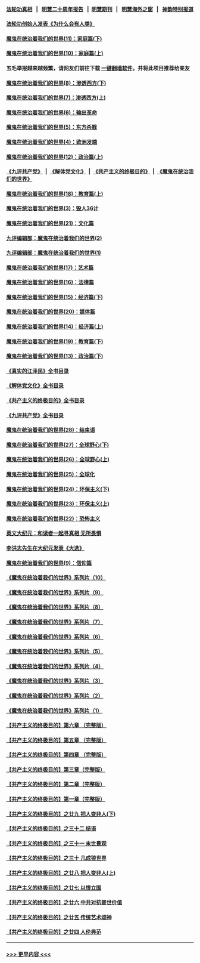#### [法轮功真相](https://github.com/gfw-breaker/truth/blob/master/README.md?t=0) &nbsp;&nbsp;|&nbsp;&nbsp; [明慧二十周年报告](https://github.com/gfw-breaker/mh-reports/blob/master/README.md?t=0) &nbsp;&nbsp;|&nbsp;&nbsp;[明慧期刊](https://github.com/gfw-breaker/mh-qikan) &nbsp;&nbsp;|&nbsp;&nbsp; [明慧海外之窗](https://github.com/gfw-breaker/mh-news/blob/master/README.md?t=0) &nbsp;&nbsp;|&nbsp;&nbsp; [神韵特别报道](https://github.com/gfw-breaker/mh-news/blob/master/shenyun.md?t=0)
#### [法轮功创始人发表《为什么会有人类》](../pages/nsc422/n13912117.md?t=01280343) 
#### [魔鬼在统治着我们的世界(11)：家庭篇(下)](../pages/nsc422/n10440961.md?t=01280343) 
#### [魔鬼在统治着我们的世界(10)：家庭篇(上)](../pages/nsc422/n10435448.md?t=01280343) 
#### 五毛举报越来越频繁，请网友们前往下载 [一键翻墙软件](https://github.com/gfw-breaker/ssr-accounts)，并将此项目推荐给亲友
#### [魔鬼在统治着我们的世界(8)：渗透西方(下)](../pages/nsc422/n10429603.md?t=01280343) 
#### [魔鬼在统治着我们的世界(7)：渗透西方(上)](../pages/nsc422/n10426013.md?t=01280343) 
#### [魔鬼在统治着我们的世界(6)：输出革命](../pages/nsc422/n10421536.md?t=01280343) 
#### [魔鬼在统治着我们的世界(5)：东方杀戮](../pages/nsc422/n10417707.md?t=01280343) 
#### [魔鬼在统治着我们的世界(4)：欧洲发端](../pages/nsc422/n10414890.md?t=01280343) 
#### [魔鬼在统治着我们的世界(12)：政治篇(上)](../pages/nsc422/n10444576.md?t=01280343) 
#### [《九评共产党》](https://github.com/begood0513/9ping.md/blob/master/README.md) &nbsp;|&nbsp; [《解体党文化》](../../../../jtdwh.md/blob/master/README.md)  &nbsp;|&nbsp; [《共产主义的终极目的》](../../../../gczydzjmd.md/blob/master/README.md) &nbsp;|&nbsp; [《魔鬼在统治我们的世界》](../../../../mgztzwmdsj.md/blob/master/README.md) 
#### [魔鬼在统治着我们的世界(18)：教育篇(上)](../pages/nsc422/n10526970.md?t=01280343) 
#### [魔鬼在统治着我们的世界(3)：毁人36计](../pages/nsc422/n10411583.md?t=01280343) 
#### [魔鬼在统治着我们的世界(21)：文化篇](../pages/nsc422/n10597706.md?t=01280343) 
#### [九评编辑部：魔鬼在统治着我们的世界(2)](../pages/nsc422/n10410036.md?t=01280343) 
#### [九评编辑部：魔鬼在统治着我们的世界(1)](../pages/nsc422/n10406825.md?t=01280343) 
#### [魔鬼在统治着我们的世界(17)：艺术篇](../pages/nsc422/n10499093.md?t=01280343) 
#### [魔鬼在统治着我们的世界(16)：法律篇](../pages/nsc422/n10485969.md?t=01280343) 
#### [魔鬼在统治着我们的世界(15)：经济篇(下)](../pages/nsc422/n10469975.md?t=01280343) 
#### [魔鬼在统治着我们的世界(20)：媒体篇](../pages/nsc422/n10586579.md?t=01280343) 
#### [魔鬼在统治着我们的世界(14)：经济篇(上)](../pages/nsc422/n10457370.md?t=01280343) 
#### [魔鬼在统治着我们的世界(19)：教育篇(下)](../pages/nsc422/n10564808.md?t=01280343) 
#### [魔鬼在统治着我们的世界(13)：政治篇(下)](../pages/nsc422/n10448270.md?t=01280343) 
#### [《真实的江泽民》全书目录](../pages/nsc422/n13721399.md?t=01280343) 
#### [《解体党文化》全书目录](../pages/nsc422/n13721157.md?t=01280343) 
#### [《共产主义的终极目的》全书目录](../pages/nsc422/n13721048.md?t=01280343) 
#### [《九评共产党》全书目录](../pages/nsc422/n13708085.md?t=01280343) 
#### [魔鬼在统治着我们的世界(28)：结束语](../pages/nsc422/n10936246.md?t=01280343) 
#### [魔鬼在统治着我们的世界(27)：全球野心(下)](../pages/nsc422/n10928319.md?t=01280343) 
#### [魔鬼在统治着我们的世界(26)：全球野心(上)](../pages/nsc422/n10900318.md?t=01280343) 
#### [魔鬼在统治着我们的世界(25)：全球化](../pages/nsc422/n10788205.md?t=01280343) 
#### [魔鬼在统治着我们的世界(24)：环保主义(下)](../pages/nsc422/n10695307.md?t=01280343) 
#### [魔鬼在统治着我们的世界(23)：环保主义(上)](../pages/nsc422/n10688613.md?t=01280343) 
#### [魔鬼在统治着我们的世界(22)：恐怖主义](../pages/nsc422/n10614727.md?t=01280343) 
#### [英文大纪元：和读者一起寻真相 无所畏惧](../pages/nsc422/n12542027.md?t=01280343) 
#### [李洪志先生在大纪元发表《大选》](../pages/nsc422/n12534746.md?t=01280343) 
#### [魔鬼在统治着我们的世界(9)：信仰篇](../pages/nsc422/n10432159.md?t=01280343) 
#### [《魔鬼在统治着我们的世界》系列片（10）](../pages/nsc422/n12292670.md?t=01280343) 
#### [《魔鬼在统治着我们的世界》系列片（9）](../pages/nsc422/n12290859.md?t=01280343) 
#### [《魔鬼在统治着我们的世界》系列片（8）](../pages/nsc422/n12287445.md?t=01280343) 
#### [《魔鬼在统治着我们的世界》系列片（7）](../pages/nsc422/n12283425.md?t=01280343) 
#### [《魔鬼在统治着我们的世界》系列片（6）](../pages/nsc422/n12282314.md?t=01280343) 
#### [《魔鬼在统治着我们的世界》系列片（5）](../pages/nsc422/n12281419.md?t=01280343) 
#### [《魔鬼在统治着我们的世界》系列片（4）](../pages/nsc422/n12274024.md?t=01280343) 
#### [《魔鬼在统治着我们的世界》系列片（3）](../pages/nsc422/n12271322.md?t=01280343) 
#### [《魔鬼在统治着我们的世界》系列片（2）](../pages/nsc422/n12269049.md?t=01280343) 
#### [《魔鬼在统治着我们的世界》系列片（1）](../pages/nsc422/n12267575.md?t=01280343) 
#### [【共产主义的终极目的】第六章 （完整版）](../pages/nsc422/n11428913.md?t=01280343) 
#### [【共产主义的终极目的】第五章 （完整版）](../pages/nsc422/n11428912.md?t=01280343) 
#### [【共产主义的终极目的】第四章 （完整版）](../pages/nsc422/n11428907.md?t=01280343) 
#### [【共产主义的终极目的】第三章（完整版）](../pages/nsc422/n11428848.md?t=01280343) 
#### [【共产主义的终极目的】第二章（完整版）](../pages/nsc422/n11428831.md?t=01280343) 
#### [【共产主义的终极目的】第一章（完整版）](../pages/nsc422/n11417651.md?t=01280343) 
#### [【共产主义的终极目的】之廿九 把人变非人(下)](../pages/nsc422/n11344140.md?t=01280343) 
#### [【共产主义的终极目的】之三十二 结语](../pages/nsc422/n11360535.md?t=01280343) 
#### [【共产主义的终极目的】之三十一 末世景观](../pages/nsc422/n11351129.md?t=01280343) 
#### [【共产主义的终极目的】之三十 几成狼世界](../pages/nsc422/n11348280.md?t=01280343) 
#### [【共产主义的终极目的】之廿八 把人变非人(上)](../pages/nsc422/n11340492.md?t=01280343) 
#### [【共产主义的终极目的】之廿七 以恨立国](../pages/nsc422/n11336944.md?t=01280343) 
#### [【共产主义的终极目的】之廿六 中共对抗普世价值](../pages/nsc422/n11324785.md?t=01280343) 
#### [【共产主义的终极目的】之廿五 传统艺术颂神](../pages/nsc422/n11296396.md?t=01280343) 
#### [【共产主义的终极目的】之廿四 人伦典范](../pages/nsc422/n11296397.md?t=01280343) 

----
#### [ >>> 更早内容 <<< ](../indexes/nsc422-earlier.md)
